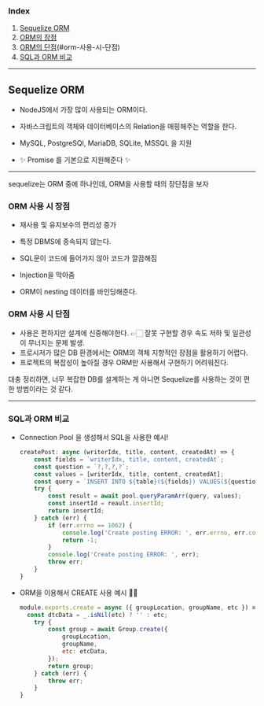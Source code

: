 ### Index

1. [Sequelize ORM](#sequelize-orm)
2. [ORM의 장점](#orm-사용-시-장점)
3. [ORM의 단점](#)(#orm-사용-시-단점)
4. [SQL과 ORM 비교](#sql과-orm-비교)

---

## Sequelize ORM

- NodeJS에서 가장 많이 사용되는 ORM이다.
- 자바스크립트의 객체와 데이터베이스의 Relation을 매핑해주는 역할을 한다.

- MySQL, PostgreSQl, MariaDB, SQLite, MSSQL 을 지원
- ✨ Promise 를 기본으로 지원해준다 ✨

---

sequelize는 ORM 중에 하나인데, ORM을 사용할 때의 장단점을 보자

### ORM 사용 시 장점

- 재사용 및 유지보수의 편리성 증가

- 특정 DBMS에 종속되지 않는다.
- SQL문이 코드에 들어가지 않아 코드가 깔끔해짐
- Injection을 막아줌
- ORM이 nesting 데이터를 바인딩해준다.

### ORM 사용 시 단점

- 사용은 편하지만 설계에 신중해야한다. 👉🏻 잘못 구현할 경우 속도 저하 및 일관성이 무너지는 문제 발생.
- 프로시저가 많은 DB 환경에서는 ORM의 객체 지향적인 장점을 활용하기 어렵다.
- 프로젝트의 복잡성이 높아질 경우 ORM만 사용해서 구현하기 어려워진다.



대충 정리하면, 너무 복잡한 DB를 설계하는 게 아니면 Sequelize를 사용하는 것이 편한 방법이라는 것 같다.

---

### SQL과 ORM 비교

- Connection Pool 을 생성해서 SQL을 사용한 예시!

  ```javascript
  createPost: async (writerIdx, title, content, createdAt) => {
      const fields = `writerIdx, title, content, createdAt`;
      const question = `?,?,?,?`;
      const values = [writerIdx, title, content, createdAt];
      const query = `INSERT INTO ${table}(${fields}) VALUES(${question})`;
      try {
          const result = await pool.queryParamArr(query, values);
          const insertId = reault.insertId;
          return insertId;
      } catch (err) {
          if (err.errno == 1062) {
              console.log('Create posting ERROR: ', err.errno, err.code);
              return -1;
          }
          console.log('Create posting ERROR: ', err);
          throw err;
      }
  }
  ```

  

- ORM을 이용해서 CREATE 사용 예시 👍🏻

  ```javascript
  module.exports.create = async ({ groupLocation, groupName, etc }) => {
  	const dtcData = _.isNil(etc) ? '' : etc;
      try {
          const group = await Group.create({ 
              groupLocation,
              groupName,
              etc: etcData,
          });
          return group;
      } catch (err) {
          throw err;
      }
  }
  ```

